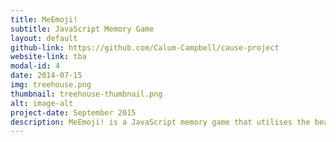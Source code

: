 ```yaml
---
title: MeEmoji!
subtitle: JavaScript Memory Game
layout: default
github-link: https://github.com/Calum-Campbell/cause-project
website-link: tba
modal-id: 4
date: 2014-07-15
img: treehouse.png
thumbnail: treehouse-thumbnail.png
alt: image-alt
project-date: September 2015
description: MeEmoji! is a JavaScript memory game that utilises the beauty of Emoji's. <br><br><strong>Tech</strong> - Javascript, Heroku, HTML, css. 
---
```

